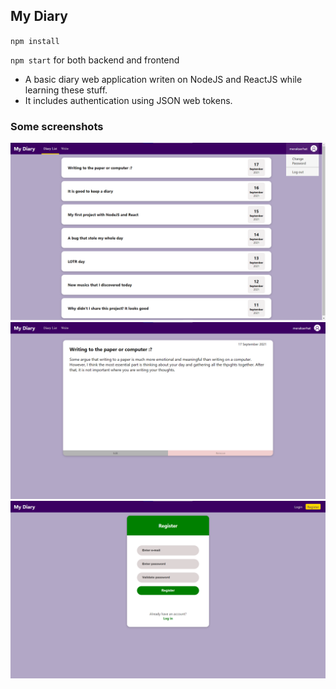 ## My Diary
``npm install``

``npm start`` for both backend and frontend 

- A basic diary web application writen on NodeJS and ReactJS while learning these stuff.
- It includes authentication using JSON web tokens.

### Some screenshots

<p align="center">
  <img src="https://github.com/merakserhat/My-Diary/blob/main/screenshots/list.png?raw=true" title="Diary List Screen">
  <img src="https://github.com/merakserhat/My-Diary/blob/main/screenshots/read.png?raw=true" title="Reading Screen">
  <img src="https://github.com/merakserhat/My-Diary/blob/main/screenshots/auth.png?raw=true" title="Register Screen">
</p>
